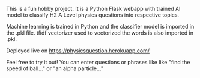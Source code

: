 This is a fun hobby project. It is a Python Flask webapp with trained AI model to classify H2 A Level physics questions into respective topics.

Machine learning is trained in Python and the classifier model is imported in the .pkl file. tfidf vectorizer used to vectorized the words is also imported in .pkl.

Deployed live on https://physicsquestion.herokuapp.com/

Feel free to try it out! You can enter questions or phrases like like "find the speed of ball..." or "an alpha particle..."
